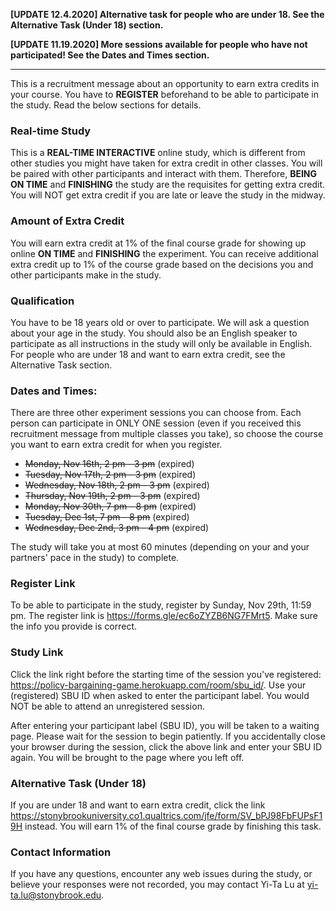 **\[UPDATE 12.4.2020\] Alternative task for people who are under 18. See the Alternative Task (Under 18) section.**

**\[UPDATE 11.19.2020\] More sessions available for people who have not participated! See the Dates and Times section.**

---
This is a recruitment message about an opportunity to earn extra credits in your course. You have to **REGISTER** beforehand to be able to participate in the study. Read the below sections for details.

### Real-time Study
This is a **REAL-TIME INTERACTIVE** online study, which is different from other studies you might have taken for extra credit in other classes. You will be paired with other participants and interact with them. Therefore, **BEING ON TIME** and **FINISHING** the study are the requisites for getting extra credit. You will NOT get extra credit if you are late or leave the study in the midway. 

### Amount of Extra Credit
You will earn extra credit at 1% of the final course grade for showing up online **ON TIME** and **FINISHING** the experiment. You can receive additional extra credit up to 1% of the course grade based on the decisions you and other participants make in the study.

### Qualification
You have to be 18 years old or over to participate. We will ask a question about your age in the study. You should also be an English speaker to participate as all instructions in the study will only be available in English. For people who are under 18 and want to earn extra credit, see the Alternative Task section.

### Dates and Times:
There are three other experiment sessions you can choose from. Each person can participate in ONLY ONE session (even if you received this recruitment message from multiple classes you take), so choose the course you want to earn extra credit for when you register.

- <del>Monday, Nov 16th, 2 pm - 3 pm</del> (expired)
- <del>Tuesday, Nov 17th, 2 pm - 3 pm</del> (expired)
- <del>Wednesday, Nov 18th, 2 pm - 3 pm</del> (expired)
- <del>Thursday, Nov 19th, 2 pm - 3 pm</del> (expired)
- <del>Monday, Nov 30th, 7 pm - 8 pm</del> (expired)
- <del>Tuesday, Dec 1st, 7 pm - 8 pm</del> (expired)
- <del>Wednesday, Dec 2nd, 3 pm - 4 pm</del> (expired)

The study will take you at most 60 minutes (depending on your and your partners' pace in the study) to complete.

### Register Link
To be able to participate in the study, register by Sunday, Nov 29th, 11:59 pm. The register link is <https://forms.gle/ec6oZYZB6NG7FMrt5>. Make sure the info you provide is correct.

### Study Link
Click the link right before the starting time of the session you've registered: <https://policy-bargaining-game.herokuapp.com/room/sbu_id/>. Use your (registered) SBU ID when asked to enter the participant label. You would NOT be able to attend an unregistered session.

After entering your participant label (SBU ID), you will be taken to a waiting page. Please wait for the session to begin patiently. If you accidentally close your browser during the session, click the above link and enter your SBU ID again. You will be brought to the page where you left off.

### Alternative Task (Under 18)
If you are under 18 and want to earn extra credit, click the link <https://stonybrookuniversity.co1.qualtrics.com/jfe/form/SV_bPJ98FbFUPsF19H> instead. You will earn 1% of the final course grade by finishing this task.

### Contact Information
If you have any questions, encounter any web issues during the study, or believe your responses were not recorded, you may contact Yi-Ta Lu at <yi-ta.lu@stonybrook.edu>.
